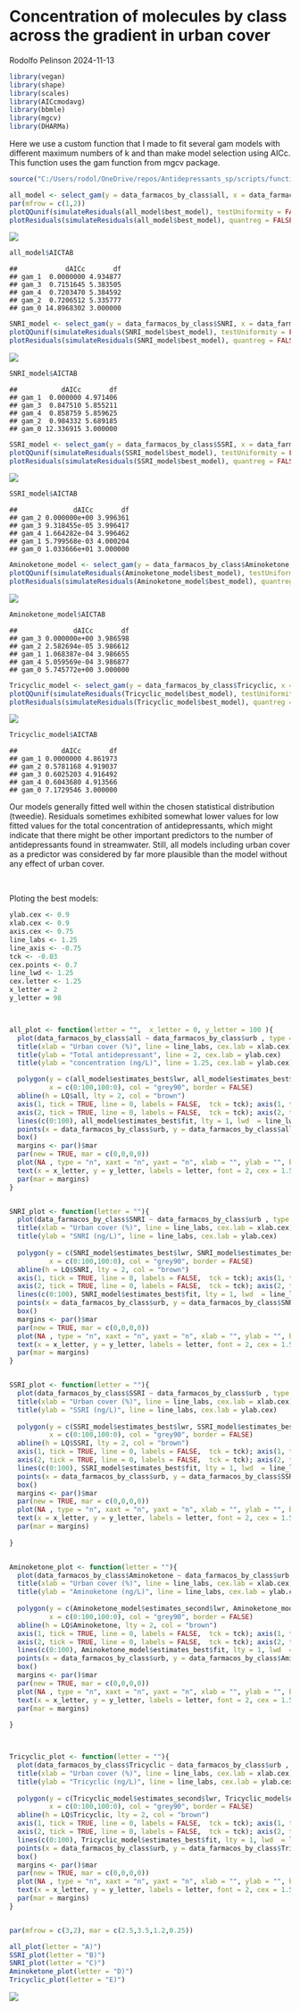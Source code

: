 Concentration of molecules by class across the gradient in urban cover
================
Rodolfo Pelinson
2024-11-13

``` r
library(vegan)
library(shape)
library(scales)
library(AICcmodavg)
library(bbmle)
library(mgcv)
library(DHARMa)
```

Here we use a custom function that I made to fit several gam models with
different maximum numbers of k and than make model selection using AICc.
This function uses the gam function from mgcv package.

``` r
source("C:/Users/rodol/OneDrive/repos/Antidepressants_sp/scripts/functions/select_gam.R")

all_model <- select_gam(y = data_farmacos_by_class$all, x = data_farmacos_by_class$urb, drop.intercept = FALSE, family = "tw")
par(mfrow = c(1,2))
plotQQunif(simulateResiduals(all_model$best_model), testUniformity = FALSE, testOutliers = FALSE, testDispersion = FALSE)
plotResiduals(simulateResiduals(all_model$best_model), quantreg = FALSE, smoothScatter = FALSE, absoluteDeviation = FALSE)
```

<img src="concentration_molecules_gam_files/figure-gfm/unnamed-chunk-3-1.png" style="display: block; margin: auto;" />

``` r
all_model$AICTAB
```

    ##            dAICc       df
    ## gam_1  0.0000000 4.934877
    ## gam_3  0.7151645 5.383505
    ## gam_4  0.7203470 5.384592
    ## gam_2  0.7206512 5.335777
    ## gam_0 14.8968302 3.000000

``` r
SNRI_model <- select_gam(y = data_farmacos_by_class$SNRI, x = data_farmacos_by_class$urb, drop.intercept = FALSE, family = "tw")
plotQQunif(simulateResiduals(SNRI_model$best_model), testUniformity = FALSE, testOutliers = FALSE, testDispersion = FALSE)
plotResiduals(simulateResiduals(SNRI_model$best_model), quantreg = FALSE, smoothScatter = FALSE, absoluteDeviation = FALSE)
```

<img src="concentration_molecules_gam_files/figure-gfm/unnamed-chunk-3-2.png" style="display: block; margin: auto;" />

``` r
SNRI_model$AICTAB
```

    ##           dAICc       df
    ## gam_1  0.000000 4.971406
    ## gam_3  0.847510 5.855211
    ## gam_4  0.858759 5.859625
    ## gam_2  0.984332 5.689185
    ## gam_0 12.336915 3.000000

``` r
SSRI_model <- select_gam(y = data_farmacos_by_class$SSRI, x = data_farmacos_by_class$urb, drop.intercept = FALSE, family = "tw")
plotQQunif(simulateResiduals(SSRI_model$best_model), testUniformity = FALSE, testOutliers = FALSE, testDispersion = FALSE)
plotResiduals(simulateResiduals(SSRI_model$best_model), quantreg = FALSE, smoothScatter = FALSE, absoluteDeviation = FALSE)
```

<img src="concentration_molecules_gam_files/figure-gfm/unnamed-chunk-3-3.png" style="display: block; margin: auto;" />

``` r
SSRI_model$AICTAB
```

    ##              dAICc       df
    ## gam_2 0.000000e+00 3.996361
    ## gam_3 9.318455e-05 3.996417
    ## gam_4 1.664282e-04 3.996462
    ## gam_1 5.799568e-03 4.000204
    ## gam_0 1.033666e+01 3.000000

``` r
Aminoketone_model <- select_gam(y = data_farmacos_by_class$Aminoketone, x = data_farmacos_by_class$urb, drop.intercept = FALSE, family = "tw")
plotQQunif(simulateResiduals(Aminoketone_model$best_model), testUniformity = FALSE, testOutliers = FALSE, testDispersion = FALSE)
plotResiduals(simulateResiduals(Aminoketone_model$best_model), quantreg = FALSE, smoothScatter = FALSE, absoluteDeviation = FALSE)
```

<img src="concentration_molecules_gam_files/figure-gfm/unnamed-chunk-3-4.png" style="display: block; margin: auto;" />

``` r
Aminoketone_model$AICTAB
```

    ##              dAICc       df
    ## gam_3 0.000000e+00 3.986598
    ## gam_2 2.582694e-05 3.986612
    ## gam_1 1.068387e-04 3.986655
    ## gam_4 5.059569e-04 3.986877
    ## gam_0 5.745772e+00 3.000000

``` r
Tricyclic_model <- select_gam(y = data_farmacos_by_class$Tricyclic, x = data_farmacos_by_class$urb, drop.intercept = FALSE, family = "tw")
plotQQunif(simulateResiduals(Tricyclic_model$best_model), testUniformity = FALSE, testOutliers = FALSE, testDispersion = FALSE)
plotResiduals(simulateResiduals(Tricyclic_model$best_model), quantreg = FALSE, smoothScatter = FALSE, absoluteDeviation = FALSE)
```

<img src="concentration_molecules_gam_files/figure-gfm/unnamed-chunk-3-5.png" style="display: block; margin: auto;" />

``` r
Tricyclic_model$AICTAB
```

    ##           dAICc       df
    ## gam_1 0.0000000 4.861973
    ## gam_2 0.5781168 4.919037
    ## gam_3 0.6025203 4.916492
    ## gam_4 0.6043680 4.913566
    ## gam_0 7.1729546 3.000000

Our models generally fitted well within the chosen statistical
distribution (tweedie). Residuals sometimes exhibited somewhat lower
values for low fitted values for the total concentration of
antidepressants, which might indicate that there might be other
important predictors to the number of antidepressants found in
streamwater. Still, all models including urban cover as a predictor was
considered by far more plausible than the model without any effect of
urban cover.

   

Ploting the best models:

``` r
ylab.cex <- 0.9
xlab.cex <- 0.9
axis.cex <- 0.75
line_labs <- 1.25
line_axis <- -0.75
tck <- -0.03
cex.points <- 0.7
line_lwd <- 1.25
cex.letter <- 1.25
x_letter = 2
y_letter = 98



all_plot <- function(letter = "",  x_letter = 0, y_letter = 100 ){
  plot(data_farmacos_by_class$all ~ data_farmacos_by_class$urb , type = "n", xaxt = "n", yaxt = "n", xlab = "", ylab = "")
  title(xlab = "Urban cover (%)", line = line_labs, cex.lab = xlab.cex)
  title(ylab = "Total antidepressant", line = 2, cex.lab = ylab.cex)
  title(ylab = "concentration (ng/L)", line = 1.25, cex.lab = ylab.cex)

  polygon(y = c(all_model$estimates_best$lwr, all_model$estimates_best$upr[101:1]),
          x = c(0:100,100:0), col = "grey90", border = FALSE)
  abline(h = LQ$all, lty = 2, col = "brown")
  axis(1, tick = TRUE, line = 0, labels = FALSE,  tck = tck); axis(1, tick = FALSE, cex.axis = 0.7, line = line_axis, gap.axis = -10)
  axis(2, tick = TRUE, line = 0, labels = FALSE,  tck = tck); axis(2, tick = FALSE, cex.axis = 0.7, line = line_axis, gap.axis = -10)
  lines(c(0:100), all_model$estimates_best$fit, lty = 1, lwd  = line_lwd)
  points(x = data_farmacos_by_class$urb, y = data_farmacos_by_class$all, pch = 16, cex = cex.points)
  box()
  margins <- par()$mar
  par(new = TRUE, mar = c(0,0,0,0))
  plot(NA , type = "n", xaxt = "n", yaxt = "n", xlab = "", ylab = "", bty = "n", xlim = c(0,100), ylim = c(0,100))
  text(x = x_letter, y = y_letter, labels = letter, font = 2, cex = 1.5, adj = 0)
  par(mar = margins)
}


SNRI_plot <- function(letter = ""){
  plot(data_farmacos_by_class$SNRI ~ data_farmacos_by_class$urb , type = "n", xaxt = "n", yaxt = "n", xlab = "", ylab = "")
  title(xlab = "Urban cover (%)", line = line_labs, cex.lab = xlab.cex)
  title(ylab = "SNRI (ng/L)", line = line_labs, cex.lab = ylab.cex)
  
  polygon(y = c(SNRI_model$estimates_best$lwr, SNRI_model$estimates_best$upr[101:1]),
          x = c(0:100,100:0), col = "grey90", border = FALSE)
  abline(h = LQ$SNRI, lty = 2, col = "brown")
  axis(1, tick = TRUE, line = 0, labels = FALSE,  tck = tck); axis(1, tick = FALSE, cex.axis = axis.cex, line = line_axis, gap.axis = -10)
  axis(2, tick = TRUE, line = 0, labels = FALSE,  tck = tck); axis(2, tick = FALSE, cex.axis = axis.cex, line = line_axis, gap.axis = -10)
  lines(c(0:100), SNRI_model$estimates_best$fit, lty = 1, lwd  = line_lwd)
  points(x = data_farmacos_by_class$urb, y = data_farmacos_by_class$SNRI, pch = 16, cex = cex.points)
  box()
  margins <- par()$mar
  par(new = TRUE, mar = c(0,0,0,0))
  plot(NA , type = "n", xaxt = "n", yaxt = "n", xlab = "", ylab = "", bty = "n", xlim = c(0,100), ylim = c(0,100))
  text(x = x_letter, y = y_letter, labels = letter, font = 2, cex = 1.5, adj = 0)
  par(mar = margins)
}


SSRI_plot <- function(letter = ""){
  plot(data_farmacos_by_class$SSRI ~ data_farmacos_by_class$urb , type = "n", xaxt = "n", yaxt = "n", xlab = "", ylab = "")
  title(xlab = "Urban cover (%)", line = line_labs, cex.lab = xlab.cex)
  title(ylab = "SSRI (ng/L)", line = line_labs, cex.lab = ylab.cex)
  
  polygon(y = c(SSRI_model$estimates_best$lwr, SSRI_model$estimates_best$upr[101:1]),
          x = c(0:100,100:0), col = "grey90", border = FALSE)
  abline(h = LQ$SSRI, lty = 2, col = "brown")
  axis(1, tick = TRUE, line = 0, labels = FALSE,  tck = tck); axis(1, tick = FALSE, cex.axis = axis.cex, line = line_axis, gap.axis = -10)
  axis(2, tick = TRUE, line = 0, labels = FALSE,  tck = tck); axis(2, tick = FALSE, cex.axis = axis.cex, line = line_axis, gap.axis = -10)
  lines(c(0:100), SSRI_model$estimates_best$fit, lty = 1, lwd  = line_lwd)
  points(x = data_farmacos_by_class$urb, y = data_farmacos_by_class$SSRI, pch = 16, cex = cex.points)
  box()
  margins <- par()$mar
  par(new = TRUE, mar = c(0,0,0,0))
  plot(NA , type = "n", xaxt = "n", yaxt = "n", xlab = "", ylab = "", bty = "n", xlim = c(0,100), ylim = c(0,100))
  text(x = x_letter, y = y_letter, labels = letter, font = 2, cex = 1.5, adj = 0)
  par(mar = margins)
  
}


Aminoketone_plot <- function(letter = ""){
  plot(data_farmacos_by_class$Aminoketone ~ data_farmacos_by_class$urb , type = "n", xaxt = "n", yaxt = "n", xlab = "", ylab = "")
  title(xlab = "Urban cover (%)", line = line_labs, cex.lab = xlab.cex)
  title(ylab = "Aminoketone (ng/L)", line = line_labs, cex.lab = ylab.cex)
  
  polygon(y = c(Aminoketone_model$estimates_second$lwr, Aminoketone_model$estimates_second$upr[101:1]),
          x = c(0:100,100:0), col = "grey90", border = FALSE)
  abline(h = LQ$Aminoketone, lty = 2, col = "brown")
  axis(1, tick = TRUE, line = 0, labels = FALSE,  tck = tck); axis(1, tick = FALSE, cex.axis = axis.cex, line = line_axis, gap.axis = -10)
  axis(2, tick = TRUE, line = 0, labels = FALSE,  tck = tck); axis(2, tick = FALSE, cex.axis = axis.cex, line = line_axis, gap.axis = -10)
  lines(c(0:100), Aminoketone_model$estimates_best$fit, lty = 1, lwd  = line_lwd)
  points(x = data_farmacos_by_class$urb, y = data_farmacos_by_class$Aminoketone, pch = 16, cex = cex.points)
  box()
  margins <- par()$mar
  par(new = TRUE, mar = c(0,0,0,0))
  plot(NA , type = "n", xaxt = "n", yaxt = "n", xlab = "", ylab = "", bty = "n", xlim = c(0,100), ylim = c(0,100))
  text(x = x_letter, y = y_letter, labels = letter, font = 2, cex = 1.5, adj = 0)
  par(mar = margins)
  
}



Tricyclic_plot <- function(letter = ""){
  plot(data_farmacos_by_class$Tricyclic ~ data_farmacos_by_class$urb , type = "n", xaxt = "n", yaxt = "n", xlab = "", ylab = "")
  title(xlab = "Urban cover (%)", line = line_labs, cex.lab = xlab.cex)
  title(ylab = "Tricyclic (ng/L)", line = line_labs, cex.lab = ylab.cex)
  
  polygon(y = c(Tricyclic_model$estimates_second$lwr, Tricyclic_model$estimates_second$upr[101:1]),
          x = c(0:100,100:0), col = "grey90", border = FALSE)
  abline(h = LQ$Tricyclic, lty = 2, col = "brown")
  axis(1, tick = TRUE, line = 0, labels = FALSE,  tck = tck); axis(1, tick = FALSE, cex.axis = axis.cex, line = line_axis, gap.axis = -10)
  axis(2, tick = TRUE, line = 0, labels = FALSE,  tck = tck); axis(2, tick = FALSE, cex.axis = axis.cex, line = line_axis, gap.axis = -10)
  lines(c(0:100), Tricyclic_model$estimates_best$fit, lty = 1, lwd  = line_lwd)
  points(x = data_farmacos_by_class$urb, y = data_farmacos_by_class$Tricyclic, pch = 16, cex = cex.points)
  box()
  margins <- par()$mar
  par(new = TRUE, mar = c(0,0,0,0))
  plot(NA , type = "n", xaxt = "n", yaxt = "n", xlab = "", ylab = "", bty = "n", xlim = c(0,100), ylim = c(0,100))
  text(x = x_letter, y = y_letter, labels = letter, font = 2, cex = 1.5, adj = 0)
  par(mar = margins)
}


par(mfrow = c(3,2), mar = c(2.5,3.5,1.2,0.25))

all_plot(letter = "A)")
SSRI_plot(letter = "B)")
SNRI_plot(letter = "C)")
Aminoketone_plot(letter = "D)")
Tricyclic_plot(letter = "E)")
```

<img src="concentration_molecules_gam_files/figure-gfm/unnamed-chunk-4-1.png" style="display: block; margin: auto;" />
